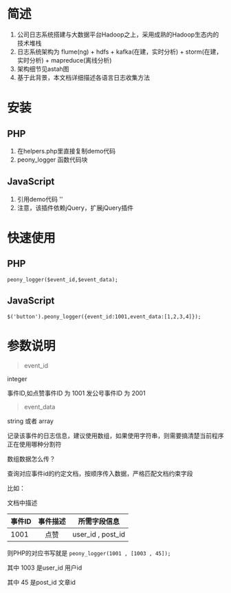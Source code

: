# 简述
1. 公司日志系统搭建与大数据平台Hadoop之上，采用成熟的Hadoop生态内的技术堆栈
2. 日志系统架构为 flume(ng) + hdfs + kafka(在建，实时分析) + storm(在建，实时分析) + mapreduce(离线分析)
3. 架构细节见astah图
4. 基于此背景，本文档详细描述各语言日志收集方法


# 安装
## PHP
1. 在helpers.php里直接复制demo代码
2. peony_logger 函数代码块


## JavaScript
1. 引用demo代码 '<script type="text/javascript" src="./log4javascript.js"></script>'
2. 注意，该插件依赖jQuery，扩展jQuery插件


# 快速使用
## PHP
`peony_logger($event_id,$event_data);`
## JavaScript
`$('button').peony_logger({event_id:1001,event_data:[1,2,3,4]});`


# 参数说明
> event_id

integer

事件ID,如点赞事件ID 为 1001 发公号事件ID 为 2001

> event_data

string 或者 array

记录该事件的日志信息，建议使用数组，如果使用字符串，则需要搞清楚当前程序正在使用哪种分割符

数组数据怎么传？

查询对应事件id的约定文档，按顺序传入数据，严格匹配文档约束字段

比如：

文档中描述


|事件ID | 事件描述 | 所需字段信息     |
|-------|:--------:|:----------------:|
|1001   | 点赞     | user_id , post_id|


则PHP的对应书写就是
`peony_logger(1001 , [1003 , 45]);`

其中 1003 是user_id 用户id

其中 45 是post_id 文章id
